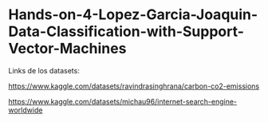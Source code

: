 # Hands-on-4-Lopez-Garcia-Joaquin-Data-Classification-with-Support-Vector-Machines

Links de los datasets:

https://www.kaggle.com/datasets/ravindrasinghrana/carbon-co2-emissions

https://www.kaggle.com/datasets/michau96/internet-search-engine-worldwide
